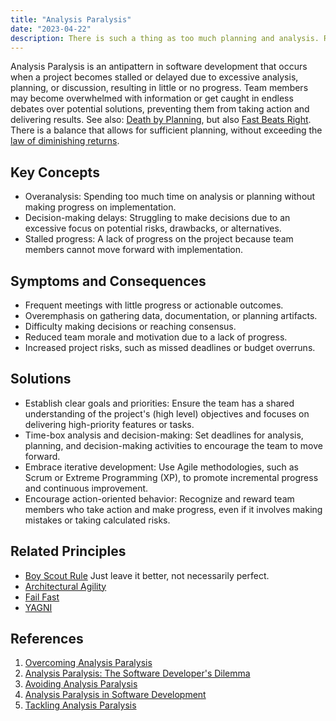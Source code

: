 ```yaml
---
title: "Analysis Paralysis"
date: "2023-04-22"
description: There is such a thing as too much planning and analysis. Remember Shipping is a Feature and a good enough plan executed quickly is always better than the perfect plan executed too late.
---
```


Analysis Paralysis is an antipattern in software development that occurs when a project becomes stalled or delayed due to excessive analysis, planning, or discussion, resulting in little or no progress. Team members may become overwhelmed with information or get caught in endless debates over potential solutions, preventing them from taking action and delivering results. See also: [Death by Planning](death-by-planning), but also [Fast Beats Right](fast-beats-right). There is a balance that allows for sufficient planning, without exceeding the [law of diminishing returns](/principles/pareto-principle).

## Key Concepts

- Overanalysis: Spending too much time on analysis or planning without making progress on implementation.
- Decision-making delays: Struggling to make decisions due to an excessive focus on potential risks, drawbacks, or alternatives.
- Stalled progress: A lack of progress on the project because team members cannot move forward with implementation.

## Symptoms and Consequences

- Frequent meetings with little progress or actionable outcomes.
- Overemphasis on gathering data, documentation, or planning artifacts.
- Difficulty making decisions or reaching consensus.
- Reduced team morale and motivation due to a lack of progress.
- Increased project risks, such as missed deadlines or budget overruns.

## Solutions

- Establish clear goals and priorities: Ensure the team has a shared understanding of the project's (high level) objectives and focuses on delivering high-priority features or tasks.
- Time-box analysis and decision-making: Set deadlines for analysis, planning, and decision-making activities to encourage the team to move forward.
- Embrace iterative development: Use Agile methodologies, such as Scrum or Extreme Programming (XP), to promote incremental progress and continuous improvement.
- Encourage action-oriented behavior: Recognize and reward team members who take action and make progress, even if it involves making mistakes or taking calculated risks.

## Related Principles

- [Boy Scout Rule](/principles/boy-scout-rule) Just leave it better, not necessarily perfect.
- [Architectural Agility](/principles/architectural-agility)
- [Fail Fast](/principles/fail-fast)
- [YAGNI](/principles/yagni)

## References

1. [Overcoming Analysis Paralysis](https://www.mountaingoatsoftware.com/blog/overcoming-analysis-paralysis)
2. [Analysis Paralysis: The Software Developer's Dilemma](https://www.freecodecamp.org/news/analysis-paralysis-the-software-developers-dilemma-5b5ef5d7e09f/)
3. [Avoiding Analysis Paralysis](https://www.agileconnection.com/article/avoiding-analysis-paralysis)
4. [Analysis Paralysis in Software Development](https://www.pluralsight.com/blog/software-development/analysis-paralysis-software-development)
5. [Tackling Analysis Paralysis](https://www.agilealliance.org/resources/experience-reports/tackling-analysis-paralysis/)

